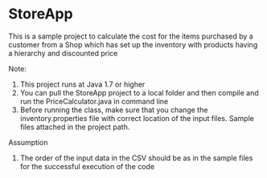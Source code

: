 # StoreApp
This is a sample project to calculate the cost for the items purchased by a customer from a Shop which has set up the inventory with products having a hierarchy and discounted price

Note:

1. This project runs at Java 1.7 or higher
2. You can pull the StoreApp project to a local folder and then compile and run the PriceCalculator.java in command line
3. Before running the class, make sure that you change the inventory.properties file with correct location of the input files. Sample files attached in the project path.

Assumption

1. The order of the input data in the CSV should be as in the sample files for the successful execution of the code